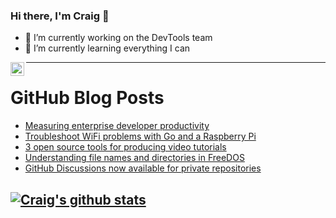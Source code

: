 ### Hi there, I'm Craig 👋

<!--
**CraigTeelFugro/CraigTeelFugro** is a ✨ _special_ ✨ repository because its `README.md` (this file) appears on your GitHub profile.

Here are some ideas to get you started:
-->

- 🔭 I’m currently working on the DevTools team
- 🌱 I’m currently learning everything I can

[<img align="left" alt="Craig Teel | LinkedIn" width="22px" src="https://cdn.jsdelivr.net/npm/simple-icons@v3/icons/linkedin.svg" />][linkedin]

---

# GitHub Blog Posts

<!-- BLOG-POST-LIST:START -->
- [Measuring enterprise developer productivity](https://github.blog/2021-03-10-measuring-enterprise-developer-productivity/)
- [Troubleshoot WiFi problems with Go and a Raspberry Pi](https://opensource.com/article/21/3/troubleshoot-wifi-go-raspberry-pi)
- [3 open source tools for producing video tutorials](https://opensource.com/article/21/3/video-open-source-tools)
- [Understanding file names and directories in FreeDOS](https://opensource.com/article/21/3/files-freedos)
- [GitHub Discussions now available for private repositories](https://github.blog/2021-03-09-github-discussions-now-available-for-private-repositories/)
<!-- BLOG-POST-LIST:END -->

## [![Craig's github stats](https://github-readme-stats.vercel.app/api?username=craigteelfugro)](https://github.com/anuraghazra/github-readme-stats)


[linkedin]: https://linkedin.com/in/craig-teel-b8786771
